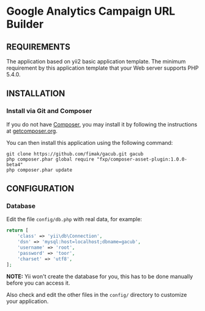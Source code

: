 Google Analytics Campaign URL Builder
=====================================


REQUIREMENTS
------------

The application based on yii2 basic application template.
The minimum requirement by this application template that your Web server supports PHP 5.4.0.


INSTALLATION
------------

### Install via Git and Composer

If you do not have [Composer](http://getcomposer.org/), you may install it by following the instructions
at [getcomposer.org](http://getcomposer.org/doc/00-intro.md#installation-nix).

You can then install this application using the following command:

~~~
git clone https://github.com/fimak/gacub.git gacub
php composer.phar global require "fxp/composer-asset-plugin:1.0.0-beta4"
php composer.phar update
~~~


CONFIGURATION
-------------

### Database

Edit the file `config/db.php` with real data, for example:

```php
return [
    'class' => 'yii\db\Connection',
    'dsn' => 'mysql:host=localhost;dbname=gacub',
    'username' => 'root',
    'password' => 'toor',
    'charset' => 'utf8',
];
```

**NOTE:** Yii won't create the database for you, this has to be done manually before you can access it.

Also check and edit the other files in the `config/` directory to customize your application.
